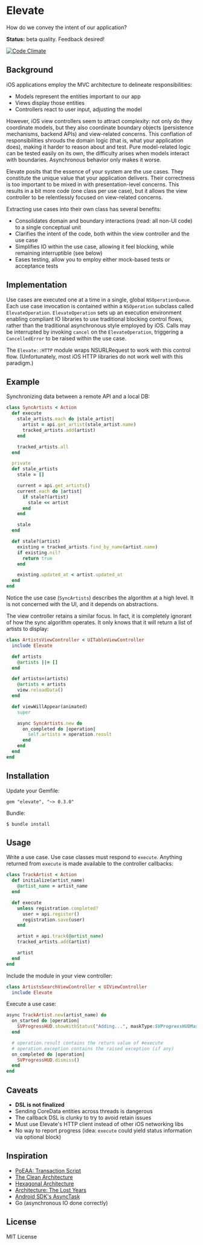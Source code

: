 Elevate
======
How do we convey the intent of our application?

**Status:** beta quality. Feedback desired!

 [![Code Climate](https://codeclimate.com/github/mattgreen/elevate.png)](https://codeclimate.com/github/mattgreen/elevate)


Background
-----------
iOS applications employ the MVC architecture to delineate responsibilities:

* Models represent the entities important to our app
* Views display those entities
* Controllers react to user input, adjusting the model

However, iOS view controllers seem to attract complexity: not only do they coordinate models, but they also coordinate boundary objects (persistence mechanisms, backend APIs) and view-related concerns. This conflation of responsibilities shrouds the domain logic (that is, what your application does), making it harder to reason about and test. Pure model-related logic can be tested easily on its own, the difficulty arises when models interact with boundaries. Asynchronous behavior only makes it worse.

Elevate posits that the essence of your system are the use cases. They constitute the unique value that your application delivers. Their correctness is too important to be mixed in with presentation-level concerns. This results in a bit more code (one class per use case), but it allows the view controller to be relentlessly focused on view-related concerns.

Extracting use cases into their own class has several benefits:

* Consolidates domain and boundary interactions (read: all non-UI code) to a single conceptual unit
* Clarifies the intent of the code, both within the view controller and the use case
* Simplifies IO within the use case, allowing it feel blocking, while remaining interruptible (see below)
* Eases testing, allow you to employ either mock-based tests or acceptance tests

Implementation
--------------
Use cases are executed one at a time in a single, global `NSOperationQueue`. Each use case invocation is contained within a `NSOperation` subclass called `ElevateOperation`. `ElevateOperation` sets up an execution environment enabling compliant IO libraries to use traditional blocking control flows, rather than the traditional asynchronous style employed by iOS. Calls may be interrupted by invoking `cancel` on the `ElevateOperation`, triggering a `CancelledError` to be raised within the use case.

The `Elevate::HTTP` module wraps NSURLRequest to work with this control flow. (Unfortunately, most iOS HTTP libraries do not work well with this paradigm.)

Example
------------
Synchronizing data between a remote API and a local DB:

```ruby
class SyncArtists < Action
  def execute
    stale_artists.each do |stale_artist|
      artist = api.get_artist(stale_artist.name)
      tracked_artists.add(artist)
    end

    tracked_artists.all
  end

  private
  def stale_artists
    stale = []

    current = api.get_artists()
    current.each do |artist|
      if stale?(artist)
        stale << artist
      end
    end

    stale
  end

  def stale?(artist)
    existing = tracked_artists.find_by_name(artist.name)
    if existing.nil?
      return true
    end

    existing.updated_at < artist.updated_at
  end
end
```

Notice the use case (`SyncArtists`) describes the algorithm at a high level. It is not concerned with the UI, and it depends on abstractions. 

The view controller retains a similar focus. In fact, it is completely ignorant of how the sync algorithm operates. It only knows that it will return a list of artists to display:

```ruby
class ArtistsViewController < UITableViewController
  include Elevate

  def artists
    @artists ||= []
  end

  def artists=(artists)
    @artists = artists
    view.reloadData()
  end

  def viewWillAppear(animated)
    super

    async SyncArtists.new do
      on_completed do |operation|
        self.artists = operation.result
      end
    end
  end
end
```

Installation
------------
Update your Gemfile:

    gem "elevate", "~> 0.3.0"

Bundle:

    $ bundle install

Usage
-----

Write a use case. Use case classes must respond to `execute`. Anything returned from `execute` is made available to the controller callbacks:
```ruby
class TrackArtist < Action
  def initialize(artist_name)
    @artist_name = artist_name
  end

  def execute
    unless registration.completed?
      user = api.register()
      registration.save(user)
    end

    artist = api.track(@artist_name)
    tracked_artists.add(artist)

    artist
  end
end
```

Include the module in your view controller:

```ruby
class ArtistsSearchViewController < UIViewController
  include Elevate
```

Execute a use case:

```ruby
async TrackArtist.new(artist_name) do
  on_started do |operation|
    SVProgressHUD.showWithStatus("Adding...", maskType:SVProgressHUDMaskTypeGradient)
  end

  # operation.result contains the return value of #execute
  # operation.exception contains the raised exception (if any)
  on_completed do |operation|
    SVProgressHUD.dismiss()
  end
end
```

Caveats
---------
* **DSL is not finalized**
* Sending CoreData entities across threads is dangerous
* The callback DSL is clunky to try to avoid retain issues
* Must use Elevate's HTTP client instead of other iOS networking libs
* No way to report progress (idea: `execute` could yield status information via optional block)

Inspiration
-----------
* [PoEAA: Transaction Script](http://martinfowler.com/eaaCatalog/transactionScript.html)
* [The Clean Architecture](http://blog.8thlight.com/uncle-bob/2012/08/13/the-clean-architecture.html)
* [Hexagonal Architecture](http://alistair.cockburn.us/Hexagonal+architecture)
* [Architecture: The Lost Years](http://www.youtube.com/watch?v=WpkDN78P884)
* [Android SDK's AsyncTask](http://developer.android.com/reference/android/os/AsyncTask.html)
* Go (asynchronous IO done correctly)

License
---------
MIT License

